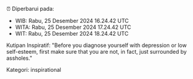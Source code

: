 ⏰ Diperbarui pada:
- WIB: Rabu, 25 Desember 2024 16.24.42 UTC
- WITA: Rabu, 25 Desember 2024 17.24.42 UTC
- WIT: Rabu, 25 Desember 2024 18.24.42 UTC

Kutipan Inspiratif:
"Before you diagnose yourself with depression or low self-esteem, first make sure that you are not, in fact, just surrounded by assholes."


Kategori: inspirational

